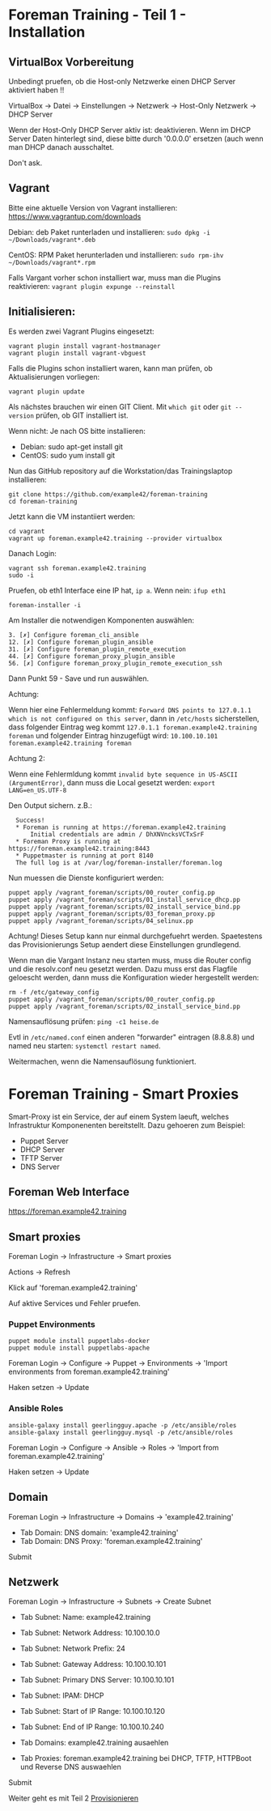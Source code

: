 # Foreman Training - Teil 1 - Installation

## VirtualBox Vorbereitung

Unbedingt pruefen, ob die Host-only Netzwerke einen DHCP Server aktiviert haben !!

VirtualBox -> Datei -> Einstellungen -> Netzwerk -> Host-Only Netzwerk -> DHCP Server

Wenn der Host-Only DHCP Server aktiv ist: deaktivieren.
Wenn im DHCP Server Daten hinterlegt sind, diese bitte durch '0.0.0.0' ersetzen (auch wenn man DHCP danach ausschaltet.

Don't ask.

## Vagrant

Bitte eine aktuelle Version von Vagrant installieren: https://www.vagrantup.com/downloads

Debian: deb Paket runterladen und installieren: `sudo dpkg -i ~/Downloads/vagrant*.deb`

CentOS: RPM Paket herunterladen und installieren: `sudo rpm-ihv ~/Downloads/vagrant*.rpm`

Falls Vargant vorher schon installiert war, muss man die Plugins reaktivieren: `vagrant plugin expunge --reinstall`

## Initialisieren:

Es werden zwei Vagrant Plugins eingesetzt:

    vagrant plugin install vagrant-hostmanager
    vagrant plugin install vagrant-vbguest

Falls die Plugins schon installiert waren, kann man prüfen, ob Aktualisierungen vorliegen:

    vagrant plugin update

Als nächstes brauchen wir einen GIT Client. Mit `which git` oder `git --version` prüfen, ob GIT installiert ist.

Wenn nicht: Je nach OS bitte installieren:

- Debian: sudo apt-get install git
- CentOS: sudo yum install git

Nun das GitHub repository auf die Workstation/das Trainingslaptop installieren:

    git clone https://github.com/example42/foreman-training
    cd foreman-training
    
Jetzt kann die VM instantiiert werden:

    cd vagrant
    vagrant up foreman.example42.training --provider virtualbox

Danach Login:

    vagrant ssh foreman.example42.training
    sudo -i

Pruefen, ob eth1 Interface eine IP hat, ```ip a```. Wenn nein: ```ifup eth1```

    foreman-installer -i

Am Installer die notwendigen Komponenten auswählen:

    3. [✗] Configure foreman_cli_ansible
    12. [✗] Configure foreman_plugin_ansible
    31. [✗] Configure foreman_plugin_remote_execution
    44. [✗] Configure foreman_proxy_plugin_ansible
    56. [✗] Configure foreman_proxy_plugin_remote_execution_ssh

Dann Punkt 59 - Save und run auswählen.

Achtung:

Wenn hier eine Fehlermeldung kommt: `Forward DNS points to 127.0.1.1 which is not configured on this server`, dann in `/etc/hosts` sicherstellen, dass folgender Eintrag weg kommt `127.0.1.1 foreman.example42.training foreman` und folgender Eintrag hinzugefügt wird: `10.100.10.101 foreman.example42.training foreman`

Achtung 2: 

Wenn eine Fehlermldung kommt `invalid byte sequence in US-ASCII (ArgumentError)`, dann muss die Local gesetzt werden: `export LANG=en_US.UTF-8`

Den Output sichern. z.B.:

      Success!
      * Foreman is running at https://foreman.example42.training
          Initial credentials are admin / DhXNVncksVCTxSrF
      * Foreman Proxy is running at https://foreman.example42.training:8443
      * Puppetmaster is running at port 8140
      The full log is at /var/log/foreman-installer/foreman.log

Nun muessen die Dienste konfiguriert werden:

    puppet apply /vagrant_foreman/scripts/00_router_config.pp
    puppet apply /vagrant_foreman/scripts/01_install_service_dhcp.pp
    puppet apply /vagrant_foreman/scripts/02_install_service_bind.pp
    puppet apply /vagrant_foreman/scripts/03_foreman_proxy.pp
    puppet apply /vagrant_foreman/scripts/04_selinux.pp

Achtung! Dieses Setup kann nur einmal durchgefuehrt werden.
Spaetestens das Provisionierungs Setup aendert diese Einstellungen grundlegend.

Wenn man die Vargant Instanz neu starten muss, muss die Router config und die resolv.conf neu gesetzt werden. Dazu muss erst das Flagfile geloescht werden, dann muss die Konfiguration wieder hergestellt werden:

    rm -f /etc/gateway_config
    puppet apply /vagrant_foreman/scripts/00_router_config.pp
    puppet apply /vagrant_foreman/scripts/02_install_service_bind.pp

Namensauflösung prüfen: `ping -c1 heise.de`

Evtl in `/etc/named.conf` einen anderen "forwarder" eintragen (8.8.8.8) und named neu starten: `systemctl restart named`.

Weitermachen, wenn die Namensauflösung funktioniert.

# Foreman Training - Smart Proxies

Smart-Proxy ist ein Service, der auf einem System laeuft, welches Infrastruktur Komponenenten bereitstellt.
Dazu gehoeren zum Beispiel:

  - Puppet Server
  - DHCP Server
  - TFTP Server
  - DNS Server

## Foreman Web Interface

https://foreman.example42.training

## Smart proxies

Foreman Login -> Infrastructure -> Smart proxies

Actions -> Refresh

Klick auf 'foreman.example42.training'

Auf aktive Services und Fehler pruefen.

### Puppet Environments

    puppet module install puppetlabs-docker
    puppet module install puppetlabs-apache

Foreman Login -> Configure -> Puppet -> Environments -> 'Import environments from foreman.example42.training'

Haken setzen -> Update

### Ansible Roles

    ansible-galaxy install geerlingguy.apache -p /etc/ansible/roles
    ansible-galaxy install geerlingguy.mysql -p /etc/ansible/roles

Foreman Login -> Configure -> Ansible -> Roles -> 'Import from foreman.example42.training'

Haken setzen -> Update

## Domain

Foreman Login -> Infrastructure -> Domains -> 'example42.training'

- Tab Domain: DNS domain: 'example42.training'
- Tab Domain: DNS Proxy: 'foreman.example42.training'

Submit

## Netzwerk

Foreman Login -> Infrastructure -> Subnets -> Create Subnet

- Tab Subnet: Name: example42.training
- Tab Subnet: Network Address: 10.100.10.0
- Tab Subnet: Network Prefix: 24
- Tab Subnet: Gateway Address: 10.100.10.101
- Tab Subnet: Primary DNS Server: 10.100.10.101
- Tab Subnet: IPAM: DHCP
- Tab Subnet: Start of IP Range: 10.100.10.120
- Tab Subnet: End of IP Range: 10.100.10.240

- Tab Domains: example42.training ausaehlen

- Tab Proxies: foreman.example42.training bei DHCP, TFTP, HTTPBoot und Reverse DNS auswaehlen

Submit

Weiter geht es mit Teil 2 [Provisionieren](../02_provisioning)
